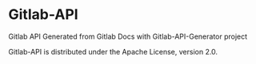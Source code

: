 Gitlab-API
==============

Gitlab API Generated from Gitlab Docs with Gitlab-API-Generator project

Gitlab-API is distributed under the Apache License, version 2.0.
